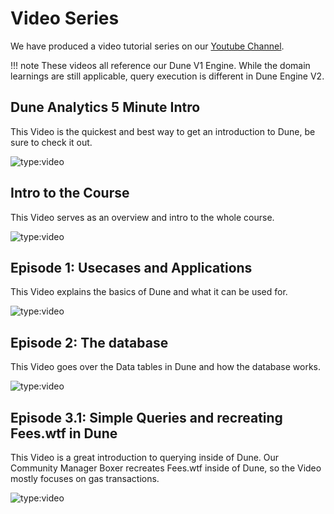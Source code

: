 # Video Series

We have produced a video tutorial series on our [Youtube Channel](https://www.youtube.com/channel/UCPrm9d2hLd\_YxSExH7oRyAg).

!!! note
    These videos all reference our Dune V1 Engine. While the domain learnings are still applicable, query execution is different in Dune Engine V2.

## Dune Analytics 5 Minute Intro

This Video is the quickest and best way to get an introduction to Dune, be sure to check it out.

![type:video](https://www.youtube.com/embed/S-cctFmR828)

## Intro to the Course

This Video serves as an overview and intro to the whole course.

![type:video](https://www.youtube.com/embed/USTIesVPk68)

## Episode 1: Usecases and Applications

This Video explains the basics of Dune and what it can be used for.

![type:video](https://www.youtube.com/embed/IHC8HAZvw_Q)

## Episode 2: The database

This Video goes over the Data tables in Dune and how the database works.

![type:video](https://www.youtube.com/embed/UDu23Eyvo_Y)

## Episode 3.1: Simple Queries and recreating Fees.wtf in Dune

This Video is a great introduction to querying inside of Dune. Our Community Manager Boxer recreates Fees.wtf inside of Dune, so the Video mostly focuses on gas transactions.

![type:video](https://www.youtube.com/embed/ez3VfcfNwvc)

